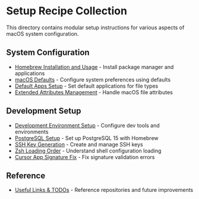 # Setup Recipe Collection

This directory contains modular setup instructions for various aspects of macOS system configuration.

## System Configuration

- [Homebrew Installation and Usage](brew-installation.md) - Install package manager and applications
- [macOS Defaults](macos-defaults.md) - Configure system preferences using defaults
- [Default Apps Setup](default-apps-setup.md) - Set default applications for file types
- [Extended Attributes Management](xattr-management.md) - Handle macOS file attributes

## Development Setup

- [Development Environment Setup](dev-environment-setup.md) - Configure dev tools and environments
- [PostgreSQL Setup](postgresql-setup.md) - Set up PostgreSQL 15 with Homebrew
- [SSH Key Generation](ssh-keygen.md) - Create and manage SSH keys
- [Zsh Loading Order](zsh-loading-order.md) - Understand shell configuration loading
- [Cursor App Signature Fix](cursor-signature-fix.md) - Fix signature validation errors

## Reference

- [Useful Links & TODOs](useful-links.md) - Reference repositories and future improvements 

